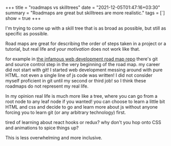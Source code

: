 +++
title = "roadmaps vs skilltrees"
date = "2021-12-05T01:47:16+03:30"
summary = "Roadmaps are great but skilltrees are more realistic."
tags = [`]
show = true
+++

I'm trying to come up with a skill tree that is as broad as possible, but still as specific as possible.

Road maps are great for describing the order of steps taken in a project or a tutorial, but real life and _your motivation_ does not work like that.

for example in [the infamous web development road map repo](https://roadmap.sh/) there's git and source control step in the very beginning of the road map. my career did not start with git! I started web development messing around with pure HTML. not even a single line of js code was written! I did not consider myself proficient in git until my second or third job! so I think these roadmaps do not represent my real life.

In my opinion real life is much more like a tree, where you can go from a root node to any leaf node if you wanted! you can choose to learn a little bit HTML and css and decide to go and learn more about js without anyone forcing you to learn git (or any arbitrary technology) first.

tired of learning about react hooks or redux? why don't you hop onto CSS and animations to spice things up?

This is less overwhelming and more inclusive.
